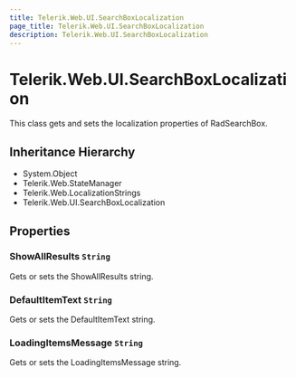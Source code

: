 ```yaml
---
title: Telerik.Web.UI.SearchBoxLocalization
page_title: Telerik.Web.UI.SearchBoxLocalization
description: Telerik.Web.UI.SearchBoxLocalization
---
```


# Telerik.Web.UI.SearchBoxLocalization

This class gets and sets the localization properties of RadSearchBox.

## Inheritance Hierarchy

* System.Object
* Telerik.Web.StateManager
* Telerik.Web.LocalizationStrings
* Telerik.Web.UI.SearchBoxLocalization

## Properties

###  ShowAllResults `String`

Gets or sets the ShowAllResults string.

###  DefaultItemText `String`

Gets or sets the DefaultItemText string.

###  LoadingItemsMessage `String`

Gets or sets the LoadingItemsMessage string.

